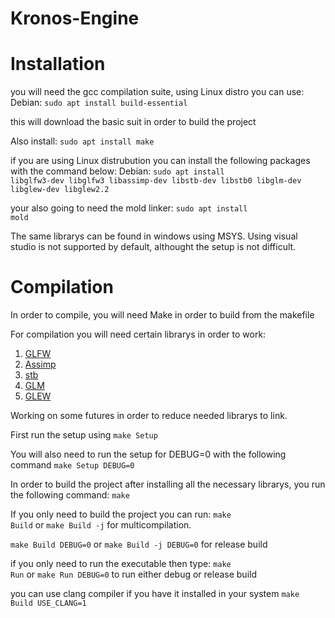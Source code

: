 # Kronos-Engine

# Installation
you will need the gcc compilation suite, using Linux distro you can use:
Debian:
  <code>sudo apt install build-essential</code>
  
this will download the basic suit in order to build the project

Also install:
  <code>sudo apt install make</code>

if you are using Linux distrubution you can install the following packages with the command below:
Debian:
  <code>sudo apt install libglfw3-dev libglfw3 libassimp-dev libstb-dev libstb0 libglm-dev libglew-dev libglew2.2</code>
  
your also going to need the mold linker:
  <code>sudo apt install mold</code>

The same librarys can be found in windows using MSYS. Using visual studio is not supported by default, althought the setup is not difficult.

# Compilation
In order to compile, you will need Make in order to build from the makefile

For compilation you will need certain librarys in order to work:
1) <a href=https://www.glfw.org/>GLFW</a>
2) <a href=https://github.com/assimp/assimp>Assimp</a>
3) <a href=https://github.com/nothings/stb>stb</a>
4) <a href=https://github.com/g-truc/glm>GLM</a>
5) <a href=https://glew.sourceforge.net/>GLEW</a>

Working on some futures in order to reduce needed librarys to link.

First run the setup using
<code>make Setup</code>

You will also need to run the setup for DEBUG=0 with the following command
<code>make Setup DEBUG=0</code>

In order to build the project after installing all the necessary librarys, you run the following command:
  <code>make</code>

If you only need to build the project you can run:
<code>make Build</code> or <code>make Build -j</code> for multicompilation.

<code>make Build DEBUG=0</code> or <code>make Build -j DEBUG=0</code> for release build

if you only need to run the executable then type:
<code>make Run</code> or <code>make Run DEBUG=0</code> to run either debug or release build

you can use clang compiler if you have it installed in your system
<code>make Build USE_CLANG=1</code>
